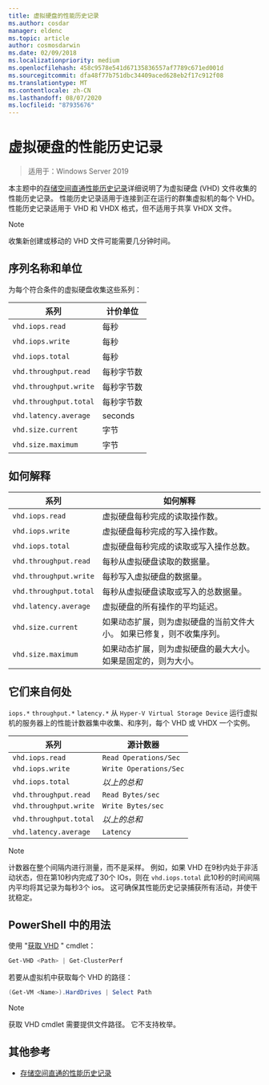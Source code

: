 ```yaml
---
title: 虚拟硬盘的性能历史记录
ms.author: cosdar
manager: eldenc
ms.topic: article
author: cosmosdarwin
ms.date: 02/09/2018
ms.localizationpriority: medium
ms.openlocfilehash: 458c9578e541d67135836557af7789c671ed001d
ms.sourcegitcommit: dfa48f77b751dbc34409aced628eb2f17c912f08
ms.translationtype: MT
ms.contentlocale: zh-CN
ms.lasthandoff: 08/07/2020
ms.locfileid: "87935676"
---
```

# <a name="performance-history-for-virtual-hard-disks"></a>虚拟硬盘的性能历史记录

> 适用于：Windows Server 2019

本主题中的[存储空间直通性能历史记录](performance-history.md)详细说明了为虚拟硬盘 (VHD) 文件收集的性能历史记录。 性能历史记录适用于连接到正在运行的群集虚拟机的每个 VHD。 性能历史记录适用于 VHD 和 VHDX 格式，但不适用于共享 VHDX 文件。

   > [!NOTE]
   > 收集新创建或移动的 VHD 文件可能需要几分钟时间。

## <a name="series-names-and-units"></a>序列名称和单位

为每个符合条件的虚拟硬盘收集这些系列：

| 系列                    | 计价单位             |
|---------------------------|------------------|
| `vhd.iops.read`           | 每秒       |
| `vhd.iops.write`          | 每秒       |
| `vhd.iops.total`          | 每秒       |
| `vhd.throughput.read`     | 每秒字节数 |
| `vhd.throughput.write`    | 每秒字节数 |
| `vhd.throughput.total`    | 每秒字节数 |
| `vhd.latency.average`     | seconds          |
| `vhd.size.current`        | 字节            |
| `vhd.size.maximum`        | 字节            |

## <a name="how-to-interpret"></a>如何解释

| 系列                    | 如何解释                                                                                                 |
|---------------------------|------------------------------------------------------------------------------------------------------------------|
| `vhd.iops.read`           | 虚拟硬盘每秒完成的读取操作数。                                         |
| `vhd.iops.write`          | 虚拟硬盘每秒完成的写入操作数。                                        |
| `vhd.iops.total`          | 虚拟硬盘每秒完成的读取或写入操作总数。                          |
| `vhd.throughput.read`     | 每秒从虚拟硬盘读取的数据量。                                                     |
| `vhd.throughput.write`    | 每秒写入虚拟硬盘的数据量。                                                    |
| `vhd.throughput.total`    | 每秒从虚拟硬盘读取或写入的总数据量。                                 |
| `vhd.latency.average`     | 虚拟硬盘的所有操作的平均延迟。                                              |
| `vhd.size.current`        | 如果动态扩展，则为虚拟硬盘的当前文件大小。 如果已修复，则不收集序列。 |
| `vhd.size.maximum`        | 如果动态扩展，则为虚拟硬盘的最大大小。 如果是固定的，则为大小。                  |

## <a name="where-they-come-from"></a>它们来自何处

`iops.*` `throughput.*` `latency.*` 从 `Hyper-V Virtual Storage Device` 运行虚拟机的服务器上的性能计数器集中收集、和序列，每个 VHD 或 VHDX 一个实例。

| 系列                    | 源计数器         |
|---------------------------|------------------------|
| `vhd.iops.read`           | `Read Operations/Sec`  |
| `vhd.iops.write`          | `Write Operations/Sec` |
| `vhd.iops.total`          | *以上的总和*     |
| `vhd.throughput.read`     | `Read Bytes/sec`       |
| `vhd.throughput.write`    | `Write Bytes/sec`      |
| `vhd.throughput.total`    | *以上的总和*     |
| `vhd.latency.average`     | `Latency`              |

   > [!NOTE]
   > 计数器在整个间隔内进行测量，而不是采样。 例如，如果 VHD 在9秒内处于非活动状态，但在第10秒内完成了30个 IOs，则在 `vhd.iops.total` 此10秒的时间间隔内平均将其记录为每秒3个 ios。 这可确保其性能历史记录捕获所有活动，并使干扰稳定。

## <a name="usage-in-powershell"></a>PowerShell 中的用法

使用 "[获取 VHD](/powershell/module/hyper-v/get-vhd) " cmdlet：

```PowerShell
Get-VHD <Path> | Get-ClusterPerf
```

若要从虚拟机中获取每个 VHD 的路径：

```PowerShell
(Get-VM <Name>).HardDrives | Select Path
```

   > [!NOTE]
   > 获取 VHD cmdlet 需要提供文件路径。 它不支持枚举。

## <a name="additional-references"></a>其他参考

- [存储空间直通的性能历史记录](performance-history.md)
